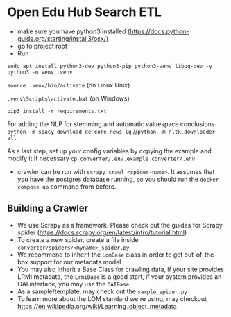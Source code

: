 # Open Edu Hub Search ETL

- make sure you have python3 installed (<https://docs.python-guide.org/starting/install3/osx/>)
- go to project root
- Run
```
sudo apt install python3-dev python3-pip python3-venv libpq-dev -y
python3 -m venv .venv
```

`source .venv/bin/activate` (on Linux Unix)

`.venv\Scripts\activate.bat` (on Windows)

`pip3 install -r requirements.txt`

For adding the NLP for stemming and automatic valuespace conclusions
`python -m spacy download de_core_news_lg`
//`python -m nltk.downloader all`

As a last step, set up your config variables by copying the example and modify it if necessary `cp converter/.env.example converter/.env`

- crawler can be run with `scrapy crawl <spider-name>`. It assumes that you have the postgres database running, so you should run the `docker-compose up` command from before.

## Building a Crawler

- We use Scrapy as a framework. Please check out the guides for Scrapy spider (https://docs.scrapy.org/en/latest/intro/tutorial.html)
- To create a new spider, create a file inside `converter/spiders/<myname>_spider.py`
- We recommend to inherit the `LomBase` class in order to get out-of-the-box support for our metadata model
- You may also Inherit a Base Class for crawling data, if your site provides LRMI metadata, the `LrmiBase` is a good start, if your system provides an OAI interface, you may use the `OAIBase`
- As a sample/template, may check out the `sample_spider.py`
- To learn more about the LOM standard we're using, may checkout https://en.wikipedia.org/wiki/Learning_object_metadata
